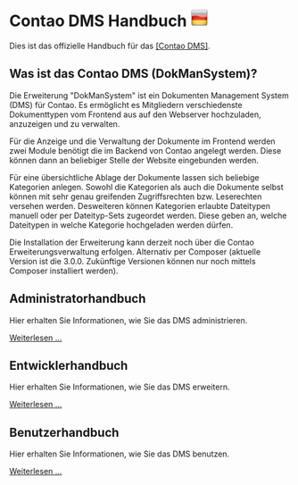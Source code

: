# Contao DMS Handbuch ![DE](de.png)

Dies ist das offizielle Handbuch für das [[Contao DMS]](https://github.com/ContaoDMS/dms).

## Was ist das Contao DMS (DokManSystem)?

Die Erweiterung "DokManSystem" ist ein Dokumenten Management System (DMS) für Contao. Es ermöglicht es Mitgliedern verschiedenste Dokumenttypen vom Frontend aus auf den Webserver hochzuladen, anzuzeigen und zu verwalten.

Für die Anzeige und die Verwaltung der Dokumente im Frontend werden zwei Module benötigt die im Backend von Contao angelegt werden. Diese können dann an beliebiger Stelle der Website eingebunden werden.

Für eine übersichtliche Ablage der Dokumente lassen sich beliebige Kategorien anlegen. Sowohl die Kategorien als auch die Dokumente selbst können mit sehr genau greifenden Zugriffsrechten bzw. Leserechten versehen werden.
Desweiteren können Kategorien erlaubte Dateitypen manuell oder per Dateityp-Sets zugeordet werden. Diese geben an, welche Dateitypen in welche Kategorie hochgeladen werden dürfen.

Die Installation der Erweiterung kann derzeit noch über die Contao Erweiterungsverwaltung erfolgen. Alternativ per Composer (aktuelle Version ist die 3.0.0. Zukünftige Versionen können nur noch mittels Composer installiert werden). 

## Administratorhandbuch

Hier erhalten Sie Informationen, wie Sie das DMS administrieren.

[Weiterlesen ...](admin/README.md)

## Entwicklerhandbuch

Hier erhalten Sie Informationen, wie Sie das DMS erweitern.

[Weiterlesen ...](developer/README.md)

## Benutzerhandbuch

Hier erhalten Sie Informationen, wie Sie das DMS benutzen.

[Weiterlesen ...](user/README.md)
